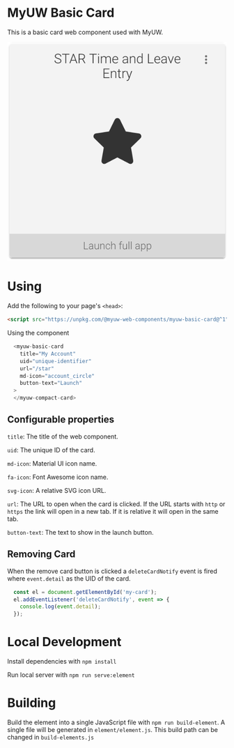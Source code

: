 # MyUW Basic Card
This is a basic card web component used with MyUW.

![Screenshot showing an example of a basic card](basic-card.png "Basic Card")

# Using

Add the following to your page's `<head>`:
```html
<script src="https://unpkg.com/@myuw-web-components/myuw-basic-card@^1"></script>
```

Using the component 
```javascript
  <myuw-basic-card
    title="My Account"
    uid="unique-identifier"
    url="/star"
    md-icon="account_circle"
    button-text="Launch"
  >
  </myuw-compact-card>
```

## Configurable properties
`title`: The title of the web component.

`uid`: The unique ID of the card.

`md-icon`: Material UI icon name.

`fa-icon`: Font Awesome icon name.

`svg-icon`: A relative SVG icon URL.

`url`: The URL to open when the card is clicked. If the URL starts with `http` or `https`
the link will open in a new tab. If it is relative it will open in the same tab.

`button-text`: The text to show in the launch button.

## Removing Card

When the remove card button is clicked a `deleteCardNotify` event is fired where `event.detail`
as the UID of the card.

```javascript
  const el = document.getElementById('my-card');
  el.addEventListener('deleteCardNotify', event => {
    console.log(event.detail);
  });
```

# Local Development

Install dependencies with `npm install`

Run local server with `npm run serve:element`

# Building

Build the element into a single JavaScript file with `npm run build-element`. A single file
will be generated in `element/element.js`. This build path can be changed in `build-elements.js`
